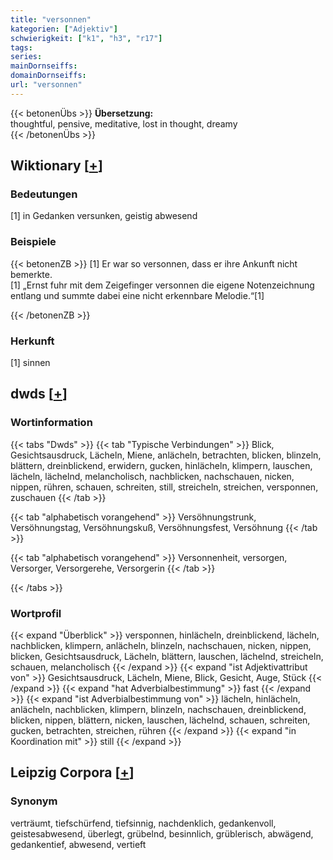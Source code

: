 ```yaml
---
title: "versonnen"
kategorien: ["Adjektiv"]
schwierigkeit: ["k1", "h3", "r17"]
tags:
series:
mainDornseiffs:
domainDornseiffs:
url: "versonnen"
---
```


{{< betonenÜbs >}}
**Übersetzung:**  
thoughtful, pensive, meditative, lost in thought, dreamy  
{{< /betonenÜbs >}}

## Wiktionary [[+](https://de.wiktionary.org/wiki/versonnen)]

### Bedeutungen
[1] in Gedanken versunken, geistig abwesend  

### Beispiele
{{< betonenZB >}}
[1] Er war so versonnen, dass er ihre Ankunft nicht bemerkte.  
[1] „Ernst fuhr mit dem Zeigefinger versonnen die eigene Notenzeichnung entlang und summte dabei eine nicht erkennbare Melodie.“[1]  

{{< /betonenZB >}}
### Herkunft
[1] sinnen  



## dwds [[+](https://www.dwds.de/wb/versonnen)]

### Wortinformation
{{< tabs "Dwds" >}}
{{< tab "Typische Verbindungen" >}}
Blick, Gesichtsausdruck, Lächeln, Miene, anlächeln, betrachten, blicken, blinzeln, blättern, dreinblickend, erwidern, gucken, hinlächeln, klimpern, lauschen, lächeln, lächelnd, melancholisch, nachblicken, nachschauen, nicken, nippen, rühren, schauen, schreiten, still, streicheln, streichen, versponnen, zuschauen
{{< /tab >}}

{{< tab "alphabetisch vorangehend" >}}
Versöhnungstrunk, Versöhnungstag, Versöhnungskuß, Versöhnungsfest, Versöhnung
{{< /tab >}}

{{< tab "alphabetisch vorangehend" >}}
Versonnenheit, versorgen, Versorger, Versorgerehe, Versorgerin
{{< /tab >}}

{{< /tabs >}}

### Wortprofil
{{< expand "Überblick" >}} versponnen, hinlächeln, dreinblickend, lächeln, nachblicken, klimpern, anlächeln, blinzeln, nachschauen, nicken, nippen, blicken, Gesichtsausdruck, Lächeln, blättern, lauschen, lächelnd, streicheln, schauen, melancholisch {{< /expand >}}
{{< expand "ist Adjektivattribut von" >}} Gesichtsausdruck, Lächeln, Miene, Blick, Gesicht, Auge, Stück {{< /expand >}}
{{< expand "hat Adverbialbestimmung" >}} fast {{< /expand >}}
{{< expand "ist Adverbialbestimmung von" >}} lächeln, hinlächeln, anlächeln, nachblicken, klimpern, blinzeln, nachschauen, dreinblickend, blicken, nippen, blättern, nicken, lauschen, lächelnd, schauen, schreiten, gucken, betrachten, streichen, rühren {{< /expand >}}
{{< expand "in Koordination mit" >}} still {{< /expand >}}

## Leipzig Corpora [[+](https://corpora.uni-leipzig.de/en/res?word=versonnen&corpusId=deu_newscrawl-public_2018)]


### Synonym
verträumt, tiefschürfend, tiefsinnig, nachdenklich, gedankenvoll, geistesabwesend, überlegt, grübelnd, besinnlich, grüblerisch, abwägend, gedankentief, abwesend, vertieft


